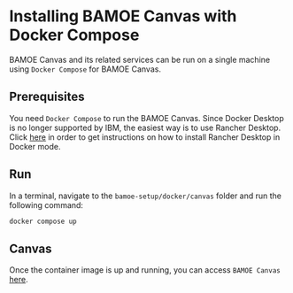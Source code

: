# Installing BAMOE Canvas with Docker Compose

BAMOE Canvas and its related services can be run on a single machine using `Docker Compose` for BAMOE Canvas.

## Prerequisites
You need `Docker Compose` to run the BAMOE Canvas. Since Docker Desktop is no longer supported by IBM, the easiest way is to use Rancher Desktop.  Click [here](https://docs.rancherdesktop.io/getting-started/installation/) in order to get instructions on how to install Rancher Desktop in Docker mode.  

## Run
In a terminal, navigate to the `bamoe-setup/docker/canvas` folder and run the following command: 

```sh
docker compose up
```

## Canvas
Once the container image is up and running, you can access `BAMOE Canvas` [here](http://localhost:9090).  